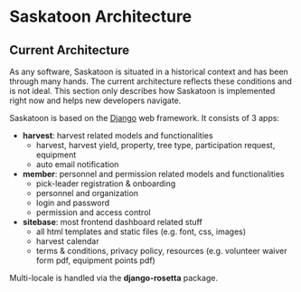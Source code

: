 # Saskatoon Architecture

## Current Architecture

As any software, Saskatoon is situated in a historical context and has been through many hands. The current architecture reflects these conditions and is not ideal. This section only describes how Saskatoon is implemented right now and helps new developers navigate.

Saskatoon is based on the [Django](https://www.djangoproject.com/) web framework. It consists of 3 apps:
   - **harvest**: harvest related models and functionalities
     - harvest, harvest yield, property, tree type, participation request, equipment
     - auto email notification
   - **member**: personnel and permission related models and functionalities
     - pick-leader registration & onboarding
     - personnel and organization
     - login and password
     - permission and access control
   - **sitebase**: most frontend dashboard related stuff
     - all html templates and static files (e.g. font, css, images)
     - harvest calendar
     - terms & conditions, privacy policy, resources (e.g. volunteer waiver form pdf, equipment points pdf)

Multi-locale is handled via the **django-rosetta** package.